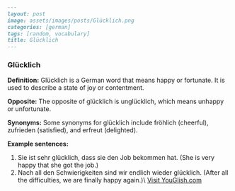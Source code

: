 ```markdown
---
layout: post
image: assets/images/posts/Glücklich.png
categories: [german]
tags: [random, vocabulary]
title: Glücklich
---
```

### **Glücklich**

**Definition:** Glücklich is a German word that means happy or fortunate. It is used to describe a state of joy or contentment.

**Opposite:** The opposite of glücklich is unglücklich, which means unhappy or unfortunate.

**Synonyms:** Some synonyms for glücklich include fröhlich (cheerful), zufrieden (satisfied), and erfreut (delighted).

**Example sentences:**
1. Sie ist sehr glücklich, dass sie den Job bekommen hat. (She is very happy that she got the job.)
2. Nach all den Schwierigkeiten sind wir endlich wieder glücklich. (After all the difficulties, we are finally happy again.)\ <a id="yg-widget-0" class="youglish-widget" data-query="Glücklich" data-lang="german" data-components="8412" data-auto-start="0" data-bkg-color="theme_light" data-title="How%20to%20pronounce%20Glücklich%20in%20German"  rel="nofollow" href="https://youglish.com">Visit YouGlish.com</a><script async src="https://youglish.com/public/emb/widget.js" charset="utf-8"></script>